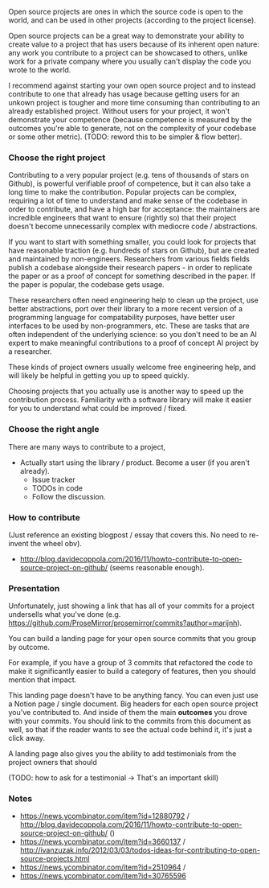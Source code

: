 Open source projects are ones in which the source code is open to the world, and can be used in other projects (according to the project license).

Open source projects can be a great way to demonstrate your ability to create value to a project that has users because of its inherent open nature: any work you contribute to a project can be showcased to others, unlike work for a private company where you usually can't display the code you wrote to the world.

I recommend against starting your own open source project and to instead contribute to one that already has usage because getting users for an unkown project is tougher and more time consuming than contributing to an already established project. Without users for your project, it won't demonstrate your competence (because competence is measured by the outcomes you're able to generate, not on the complexity of your codebase or some other metric). (TODO: reword this to be simpler & flow better).

### Choose the right project

Contributing to a very popular project (e.g. tens of thousands of stars on Github), is powerful verifiable proof of competence, but it can also take a long time to make the contribution. Popular projects can be complex, requiring a lot of time to understand and make sense of the codebase in order to contribute, and have a high bar for acceptance: the maintainers are incredible engineers that want to ensure (rightly so) that their project doesn't become unnecessarily complex with mediocre code / abstractions.

If you want to start with something smaller, you could look for projects that have reasonable traction (e.g. hundreds of stars on Github), but are created and maintained by non-engineers. Researchers from various fields fields publish a codebase alongside their research papers - in order to replicate the paper or as a proof of concept for something described in the paper. If the paper is popular, the codebase gets usage.

These researchers often need engineering help to clean up the project, use better abstractions, port over their library to a more recent version of a programming language for compatability purposes, have better user interfaces to be used by non-programmers, etc. These are tasks that are often independent of the underlying science: so you don't need to be an AI expert to make meaningful contributions to a proof of concept AI project by a researcher.

These kinds of project owners usually welcome free engineering help, and will likely be helpful in getting you up to speed quickly.

Choosing projects that you actually use is another way to speed up the contribution process. Familiarity with a software library will make it easier for you to understand what could be improved / fixed.

### Choose the right angle

There are many ways to contribute to a project, 
- Actually start using the library / product. Become a user (if you aren't already).
	- Issue tracker
	- TODOs in code
	- Follow the discussion.

### How to contribute

(Just reference an existing blogpost / essay that covers this. No need to re-invent the wheel obv).
- http://blog.davidecoppola.com/2016/11/howto-contribute-to-open-source-project-on-github/ (seems reasonable enough).

### Presentation

Unfortunately, just showing a link that has all of your commits for a project undersells what you've done (e.g. https://github.com/ProseMirror/prosemirror/commits?author=marijnh). 

You can build a landing page for your open source commits that you group by outcome.

For example, if you have a group of 3 commits that refactored the code to make it significantly easier to build a category of features, then you should mention that impact.

This landing page doesn't have to be anything fancy. You can even just use a Notion page / single document. Big headers for each open source project you've contributed to. And inside of them the main **outcomes** you drove with your commits. You should link to the commits from this document as well, so that if the reader wants to see the actual code behind it, it's just a click away.

A landing page also gives you the ability to add testimonials from the project owners that should 

(TODO: how to ask for a testimonial -> That's an important skill)

### Notes
- https://news.ycombinator.com/item?id=12880792 / http://blog.davidecoppola.com/2016/11/howto-contribute-to-open-source-project-on-github/ ()
- https://news.ycombinator.com/item?id=3660137 / http://ivanzuzak.info/2012/03/03/todos-ideas-for-contributing-to-open-source-projects.html 
- https://news.ycombinator.com/item?id=2510964 / 
- https://news.ycombinator.com/item?id=30765596